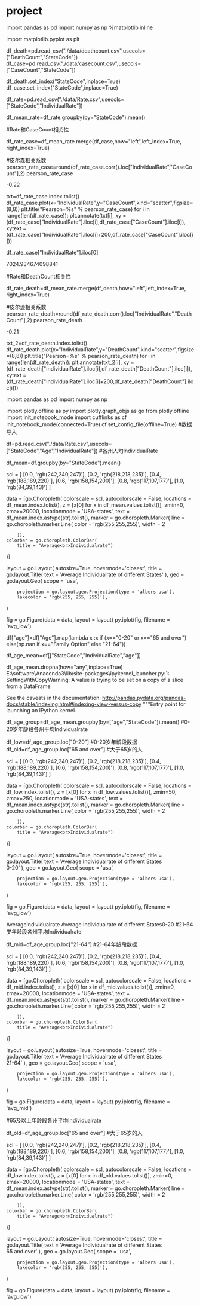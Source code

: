 # project
import pandas as pd
import numpy as np
%matplotlib inline

import matplotlib.pyplot as plt

df_death=pd.read_csv("./data/deathcount.csv",usecols=["DeathCount","StateCode"])
df_case=pd.read_csv("./data/casecount.csv",usecols=["CaseCount","StateCode"])

df_death.set_index("StateCode",inplace=True)
df_case.set_index("StateCode",inplace=True)

df_rate=pd.read_csv("./data/Rate.csv",usecols=["StateCode","IndividualRate"])

df_mean_rate=df_rate.groupby(by="StateCode").mean()

#Rate和CaseCount相关性

df_rate_case=df_mean_rate.merge(df_case,how="left",left_index=True,
                                right_index=True)

#皮尔森相关系数
pearson_rate_case=round(df_rate_case.corr().loc["IndividualRate","CaseCount"],2)
pearson_rate_case

-0.22

txt=df_rate_case.index.tolist()
df_rate_case.plot(x="IndividualRate",y="CaseCount",kind="scatter",figsize=(8,8))
plt.title("Pearson=%s" % pearson_rate_case)
for i in range(len(df_rate_case)):
    plt.annotate(txt[i], xy = (df_rate_case["IndividualRate"].iloc[i],df_rate_case["CaseCount"].iloc[i]), 
                 xytext = (df_rate_case["IndividualRate"].iloc[i]+200,df_rate_case["CaseCount"].iloc[i]))


df_rate_case["IndividualRate"].iloc[0]

7024.934674098841

#Rate和DeathCount相关性

df_rate_death=df_mean_rate.merge(df_death,how="left",left_index=True,
                                 right_index=True)

#皮尔逊相关系数
pearson_rate_death=round(df_rate_death.corr().loc["IndividualRate","DeathCount"],2)
pearson_rate_death

-0.21

txt_2=df_rate_death.index.tolist()
df_rate_death.plot(x="IndividualRate",y="DeathCount",kind="scatter",figsize=(8,8))
plt.title("Pearson=%s" % pearson_rate_death)
for i in range(len(df_rate_death)):
    plt.annotate(txt_2[i], xy = (df_rate_death["IndividualRate"].iloc[i],df_rate_death["DeathCount"].iloc[i]), xytext = (df_rate_death["IndividualRate"].iloc[i]+200,df_rate_death["DeathCount"].iloc[i]))




import pandas as pd
import numpy as np

import plotly.offline as py
import plotly.graph_objs as go
from plotly.offline import init_notebook_mode
import cufflinks as cf
init_notebook_mode(connected=True)
cf.set_config_file(offline=True)
#数据导入

df=pd.read_csv("./data/Rate.csv",usecols=["StateCode","Age","IndividualRate"])
#各州人均IndividualRate

df_mean=df.groupby(by="StateCode").mean()

scl = [
    [0.0, 'rgb(242,240,247)'],
    [0.2, 'rgb(218,218,235)'],
    [0.4, 'rgb(188,189,220)'],
    [0.6, 'rgb(158,154,200)'],
    [0.8, 'rgb(117,107,177)'],
    [1.0, 'rgb(84,39,143)']
]

data = [go.Choropleth(
   colorscale = scl,
    autocolorscale = False,
    locations = df_mean.index.tolist(),
    z = [x[0] for x in df_mean.values.tolist()],
    zmin=0,
    zmax=20000,
    locationmode = 'USA-states',
    text = df_mean.index.astype(str).tolist(),
   marker = go.choropleth.Marker(
        line = go.choropleth.marker.Line(
            color = 'rgb(255,255,255)',
            width = 2
        
        )),
    colorbar = go.choropleth.ColorBar(
        title = "Average<br>Individualrate")
)]

layout = go.Layout(
    autosize=True,
    hovermode='closest',
    title = go.layout.Title(
        text = 'Average Individualrate of different States'
    ),
    geo = go.layout.Geo(
        scope = 'usa',
    
        projection = go.layout.geo.Projection(type = 'albers usa'),
        lakecolor = 'rgb(255, 255, 255)'),
)

fig = go.Figure(data = data, layout = layout)
py.iplot(fig, filename = 'avg_low')


df["age"]=df["Age"].map(lambda x :x if (x=="0-20" or x=="65 and over") else(np.nan if x=="Family Option" else "21-64"))

df_age_mean=df[["StateCode","IndividualRate","age"]]

df_age_mean.dropna(how="any",inplace=True)
E:\software\Anaconda3\lib\site-packages\ipykernel_launcher.py:1: SettingWithCopyWarning: 
A value is trying to be set on a copy of a slice from a DataFrame

See the caveats in the documentation: http://pandas.pydata.org/pandas-docs/stable/indexing.html#indexing-view-versus-copy
  """Entry point for launching an IPython kernel.

df_age_group=df_age_mean.groupby(by=["age","StateCode"]).mean()
#0-20岁年龄段各州平均Individualrate

df_low=df_age_group.loc["0-20"]              #0-20岁年龄段数据
df_old=df_age_group.loc["65 and over"]       #大于65岁的人

scl = [
    [0.0, 'rgb(242,240,247)'],
    [0.2, 'rgb(218,218,235)'],
    [0.4, 'rgb(188,189,220)'],
    [0.6, 'rgb(158,154,200)'],
    [0.8, 'rgb(117,107,177)'],
    [1.0, 'rgb(84,39,143)']
]

data = [go.Choropleth(
   colorscale = scl,
    autocolorscale = False,
    locations = df_low.index.tolist(),
    z = [x[0] for x in df_low.values.tolist()],
    zmin=50,
    zmax=250,
    locationmode = 'USA-states',
    text = df_mean.index.astype(str).tolist(),
   marker = go.choropleth.Marker(
        line = go.choropleth.marker.Line(
            color = 'rgb(255,255,255)',
            width = 2
        
        )),
    colorbar = go.choropleth.ColorBar(
        title = "Average<br>Individualrate")
)]

layout = go.Layout(
    autosize=True,
    hovermode='closest',
    title = go.layout.Title(
        text = 'Average Individualrate of different States<br>0-20'
    ),
    geo = go.layout.Geo(
        scope = 'usa',
    
        projection = go.layout.geo.Projection(type = 'albers usa'),
        lakecolor = 'rgb(255, 255, 255)'),
)

fig = go.Figure(data = data, layout = layout)
py.iplot(fig, filename = 'avg_low')

AverageIndividualrate
Average Individualrate of different States0-20
#21-64岁年龄段各州平均Individualrate

df_mid=df_age_group.loc["21-64"]             #21-64年龄段数据

scl = [
    [0.0, 'rgb(242,240,247)'],
    [0.2, 'rgb(218,218,235)'],
    [0.4, 'rgb(188,189,220)'],
    [0.6, 'rgb(158,154,200)'],
    [0.8, 'rgb(117,107,177)'],
    [1.0, 'rgb(84,39,143)']
]

data = [go.Choropleth(
   colorscale = scl,
    autocolorscale = False,
    locations = df_mid.index.tolist(),
    z = [x[0] for x in df_mid.values.tolist()],
    zmin=0,
    zmax=20000,
    locationmode = 'USA-states',
    text = df_mean.index.astype(str).tolist(),
   marker = go.choropleth.Marker(
        line = go.choropleth.marker.Line(
            color = 'rgb(255,255,255)',
            width = 2
        
        )),
    colorbar = go.choropleth.ColorBar(
        title = "Average<br>Individualrate")
)]

layout = go.Layout(
    autosize=True,
    hovermode='closest',
    title = go.layout.Title(
        text = 'Average Individualrate of different States<br>21-64'
    ),
    geo = go.layout.Geo(
        scope = 'usa',
    
        projection = go.layout.geo.Projection(type = 'albers usa'),
        lakecolor = 'rgb(255, 255, 255)'),
)

fig = go.Figure(data = data, layout = layout)
py.iplot(fig, filename = 'avg_mid')



#65及以上年龄段各州平均Individualrate

df_old=df_age_group.loc["65 and over"]       #大于65岁的人

scl = [
    [0.0, 'rgb(242,240,247)'],
    [0.2, 'rgb(218,218,235)'],
    [0.4, 'rgb(188,189,220)'],
    [0.6, 'rgb(158,154,200)'],
    [0.8, 'rgb(117,107,177)'],
    [1.0, 'rgb(84,39,143)']
]

data = [go.Choropleth(
   colorscale = scl,
    autocolorscale = False,
    locations = df_low.index.tolist(),
    z = [x[0] for x in df_old.values.tolist()],
    zmin=0,
    zmax=20000,
    locationmode = 'USA-states',
    text = df_mean.index.astype(str).tolist(),
   marker = go.choropleth.Marker(
        line = go.choropleth.marker.Line(
            color = 'rgb(255,255,255)',
            width = 2
        
        )),
    colorbar = go.choropleth.ColorBar(
        title = "Average<br>Individualrate")
)]

layout = go.Layout(
    autosize=True,
    hovermode='closest',
    title = go.layout.Title(
        text = 'Average Individualrate of different States<br>65 and over'
    ),
    geo = go.layout.Geo(
        scope = 'usa',
    
        projection = go.layout.geo.Projection(type = 'albers usa'),
        lakecolor = 'rgb(255, 255, 255)'),
)

fig = go.Figure(data = data, layout = layout)
py.iplot(fig, filename = 'avg_low')
